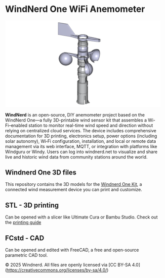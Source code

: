 # WindNerd One WiFi Anemometer

![Image](images/windnerd-one-freecad-screenshot-transparent.png)

**WindNerd** is an open-source, DIY anemometer project based on the WindNerd One—a fully 3D-printable wind sensor kit that assembles a Wi-Fi–enabled station to monitor real-time wind speed and direction without relying on centralized cloud services. The device includes comprehensive documentation for 3D printing, electronics setup, power options (including solar autonomy), Wi‑Fi configuration, installation, and local or remote data management via its web interface, MQTT, or integration with platforms like Windguru or Windy. Users can log into windnerd.net to visualize and share live and historic wind data from community stations around the world.

## Windnerd One 3D files
This repository contains the 3D models for the [Windnerd One Kit](https://windnerd.net/en/shop), a connected wind measurement device you can print and customize.

## STL - 3D printing
Can be opened with a slicer like Ultimate Cura or Bambu Studio.
Check out the [printing guide](https://windnerd.net/docs/windnerd-one/3d-printing) 

## FCstd - CAD
Can be opened and edited with FreeCAD, a free and open-source parametric CAD tool.

© 2025 Windnerd.
All files are openly licensed via [CC BY-SA 4.0] (https://creativecommons.org/licenses/by-sa/4.0/)

